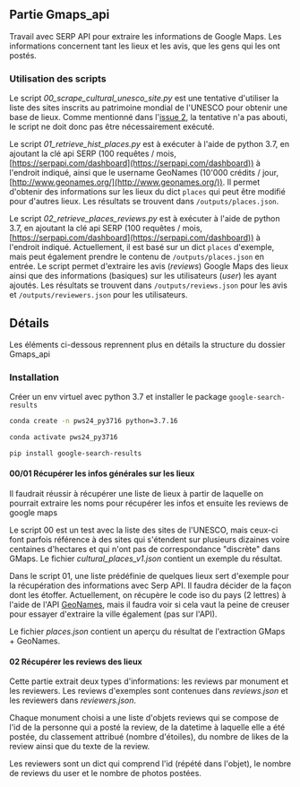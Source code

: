 ## Partie Gmaps_api

Travail avec SERP API pour extraire les informations de Google Maps. Les informations concernent tant les lieux et les avis, que les gens qui les ont postés.

### Utilisation des scripts

Le script _00_scrape_cultural_unesco_site.py_ est une tentative d'utiliser la liste des sites inscrits au patrimoine mondial de l'UNESCO pour obtenir une base de lieux. Comme mentionné dans l'[issue 2](https://github.com/unil-ish/EMPATH/issues/2), la tentative n'a pas abouti, le script ne doit donc pas être nécessairement exécuté.

Le script _01_retrieve_hist_places.py_ est à exécuter à l'aide de python 3.7, en ajoutant la clé api SERP (100 requêtes / mois, [https://serpapi.com/dashboard](https://serpapi.com/dashboard)) à l'endroit indiqué, ainsi que le username GeoNames (10'000 crédits / jour, [http://www.geonames.org/](http://www.geonames.org/)). Il permet d'obtenir des informations sur les lieux du dict `places` qui peut être modifié pour d'autres lieux. Les résultats se trouvent dans `/outputs/places.json`.

Le script _02_retrieve_places_reviews.py_ est à exécuter à l'aide de python 3.7, en ajoutant la clé api SERP (100 requêtes / mois, [https://serpapi.com/dashboard](https://serpapi.com/dashboard)) à l'endroit indiqué. Actuellement, il est basé sur un dict `places` d'exemple, mais peut également prendre le contenu de `/outputs/places.json` en entrée. Le script permet d'extraire les avis (_reviews_) Google Maps des lieux ainsi que des informations (basiques) sur les utilisateurs (_user_) les ayant ajoutés. Les résultats se trouvent dans `/outputs/reviews.json` pour les avis et `/outputs/reviewers.json` pour les utilisateurs.

## Détails

Les éléments ci-dessous reprennent plus en détails la structure du dossier Gmaps_api

### Installation

Créer un env virtuel avec python 3.7 et installer le package `google-search-results`

```bash
conda create -n pws24_py3716 python=3.7.16

conda activate pws24_py3716

pip install google-search-results
```

#### 00/01 Récupérer les infos générales sur les lieux

Il faudrait réussir à récupérer une liste de lieux à partir de laquelle on pourrait extraire les noms pour récupérer les infos et ensuite les reviews de google maps

Le script 00 est un test avec la liste des sites de l'UNESCO, mais ceux-ci font parfois référence à des sites qui s'étendent sur plusieurs dizaines voire centaines d'hectares et qui n'ont pas de correspondance "discrète" dans GMaps. Le fichier _cultural_places_v1.json_ contient un exemple du résultat.

Dans le script 01, une liste prédéfinie de quelques lieux sert d'exemple pour la récupération des informations avec Serp API. Il faudra décider de la façon dont les étoffer. Actuellement, on récupère le code iso du pays (2 lettres) à l'aide de l'API [GeoNames](https://www.geonames.org/), mais il faudra voir si cela vaut la peine de creuser pour essayer d'extraire la ville également (pas sur l'API).

Le fichier _places.json_ contient un aperçu du résultat de l'extraction GMaps + GeoNames.

#### 02 Récupérer les reviews des lieux

Cette partie extrait deux types d'informations: les reviews par monument et les reviewers. Les reviews d'exemples sont contenues dans _reviews.json_ et les reviewers dans _reviewers.json_.

Chaque monument choisi a une liste d'objets reviews qui se compose de l'id de la personne qui a posté la review, de la datetime à laquelle elle a été postée, du classement attribué (nombre d'étoiles), du nombre de likes de la review ainsi que du texte de la review.

Les reviewers sont un dict qui comprend l'id (répété dans l'objet), le nombre de reviews du user et le nombre de photos postées.